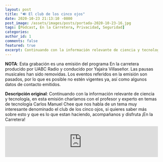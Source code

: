 ```yaml
---
layout: post
title: "🔊 El club de los cinco ojos"
date: 2020-10-23 21:13:10 -0800
post_image: /assets/images/posts/portada-2020-10-23-16.jpg
tags: [Podcast, En la Carretera, Privacidad, Seguridad]
categories:
author_id: 1
comments: false
featured: true
excerpt: Continuando con la información relevante de ciencia y tecnología, en esta emisión charlamos con el profesor y experto en temas de tecnología Carlos Manuel Chee que nos habla de un tema muy interesante denominado el club de los cinco ojos, si quieres saber más sobre esto y que es lo que estan haciendo, acompañanos y disfruta ¡En la Carretera!
---
```

**NOTA**: Esta grabación es una emisión del programa En la carretera producido por UABC Radio y conducido por Yajaira Villaseñor. Las pausas musicales han sido removidas. Los eventos referidos en la emisión son pasados, por lo que es posible no estén vigentes ya, así como algunos datos de contacto emitidos.

**Descripción original**: Continuando con la información relevante de ciencia y tecnología, en esta emisión charlamos con el profesor y experto en temas de tecnología Carlos Manuel Chee que nos habla de un tema muy interesante denominado el club de los cinco ojos, si quieres saber más sobre esto y que es lo que estan haciendo, acompañanos y disfruta ¡En la Carretera!

<iframe src="https://anchor.fm/tenemostecnologia/embed/episodes/El-club-de-los-cinco-ojos-elfvp7" height="102px" width="100%" frameborder="0" scrolling="no"></iframe>